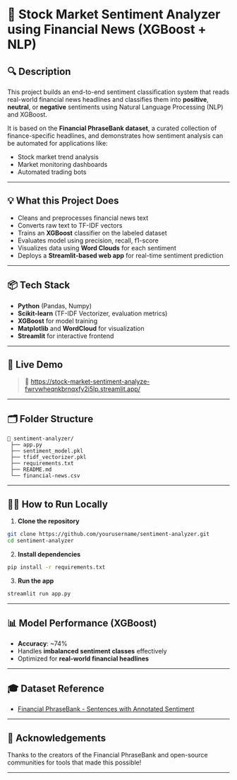 # 🧠 Stock Market Sentiment Analyzer using Financial News (XGBoost + NLP)

## 🔍 Description

This project builds an end-to-end sentiment classification system that reads real-world financial news headlines and classifies them into **positive**, **neutral**, or **negative** sentiments using Natural Language Processing (NLP) and XGBoost.

It is based on the **Financial PhraseBank dataset**, a curated collection of finance-specific headlines, and demonstrates how sentiment analysis can be automated for applications like:

* Stock market trend analysis
* Market monitoring dashboards
* Automated trading bots

---

## 💡 What this Project Does

* Cleans and preprocesses financial news text
* Converts raw text to TF-IDF vectors
* Trains an **XGBoost** classifier on the labeled dataset
* Evaluates model using precision, recall, f1-score
* Visualizes data using **Word Clouds** for each sentiment
* Deploys a **Streamlit-based web app** for real-time sentiment prediction

---

## 📦 Tech Stack

* **Python** (Pandas, Numpy)
* **Scikit-learn** (TF-IDF Vectorizer, evaluation metrics)
* **XGBoost** for model training
* **Matplotlib** and **WordCloud** for visualization
* **Streamlit** for interactive frontend

---

## 🚀 Live Demo

> 🔗 https://stock-market-sentiment-analyze-fwrvwheqnkbrnqxfy2i5lp.streamlit.app/

---

## 🗂️ Folder Structure

```
📆 sentiment-analyzer/
 ├── app.py
 ├── sentiment_model.pkl
 ├── tfidf_vectorizer.pkl
 ├── requirements.txt
 ├── README.md
 └── financial-news.csv
```

---

## 👨‍💻 How to Run Locally

1. **Clone the repository**

```bash
git clone https://github.com/yourusername/sentiment-analyzer.git
cd sentiment-analyzer
```

2. **Install dependencies**

```bash
pip install -r requirements.txt
```

3. **Run the app**

```bash
streamlit run app.py
```

---

## 📊 Model Performance (XGBoost)

* **Accuracy**: \~74%
* Handles **imbalanced sentiment classes** effectively
* Optimized for **real-world financial headlines**

---

## 🎓 Dataset Reference

* [Financial PhraseBank - Sentences with Annotated Sentiment](https://www.kaggle.com/datasets/sbhatti/financial-sentiment-analysis)

---

## 🙏 Acknowledgements

Thanks to the creators of the Financial PhraseBank and open-source communities for tools that made this possible!

---
